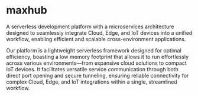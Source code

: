 # maxhub
A serverless development platform with a microservices architecture designed to seamlessly integrate Cloud, Edge, and IoT devices into a unified workflow, enabling efficient and scalable cross-environment applications.

Our platform is a lightweight serverless framework designed for optimal efficiency, boasting a low memory footprint that allows it to run effortlessly across various environments—from expansive cloud solutions to compact IoT devices. It facilitates versatile service communication through both direct port opening and secure tunneling, ensuring reliable connectivity for complex Cloud, Edge, and IoT integrations within a single, streamlined workflow.
